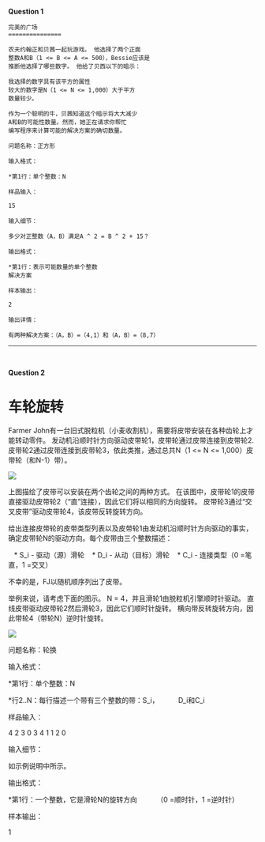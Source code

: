 **Question 1**

```
完美的广场
===============

农夫约翰正和贝茜一起玩游戏。 他选择了两个正面
整数A和B（1 <= B <= A <= 500），Bessie应该是
推断他选择了哪些数字。 他给了贝西以下的暗示：

我选择的数字具有该平方的属性
较大的数字是N（1 <= N <= 1,000）大于平方
数量较少。

作为一个聪明的牛，贝茜知道这个暗示将大大减少
A和B的可能性数量。然而，她正在请求你帮忙
编写程序来计算可能的解决方案的确切数量。

问题名称：正方形

输入格式：

*第1行：单个整数：N

样品输入：

15

输入细节：

多少对正整数（A，B）满足A ^ 2 = B ^ 2 + 15？

输出格式：

*第1行：表示可能数量的单个整数
解决方案

样本输出：

2

输出详情：

有两种解决方案：（A，B）=（4,1）和（A，B）=（8,7）
```

---
<br>

**Question 2**


车轮旋转
==============

Farmer John有一台旧式脱粒机（小麦收割机），需要将皮带安装在各种齿轮上才能转动零件。 发动机沿顺时针方向驱动皮带轮1，皮带轮通过皮带连接到皮带轮2.皮带轮2通过皮带连接到皮带轮3，依此类推，通过总共N（1 <= N <= 1,000）皮带轮（和N-1）带）。

![](http://legendary.cdn.play8.io/learnpython/en/img/day8/d8-usaco-1.png)


上图描绘了皮带可以安装在两个齿轮之间的两种方式。 在该图中，皮带轮1的皮带直接驱动皮带轮2（“直”连接），因此它们将以相同的方向旋转。 皮带轮3通过“交叉皮带”驱动皮带轮4，该皮带反转旋转方向。

给出连接皮带轮的皮带类型列表以及皮带轮1由发动机沿顺时针方向驱动的事实，确定皮带轮N的驱动方向。每个皮带由三个整数描述：

   * S_i  - 驱动（源）滑轮
   * D_i  - 从动（目标）滑轮
   * C_i  - 连接类型（0 =笔直，1 =交叉）

不幸的是，FJ以随机顺序列出了皮带。

举例来说，请考虑下面的图示。 N = 4，并且滑轮1由脱粒机引擎顺时针驱动。 直线皮带驱动皮带轮2然后滑轮3，因此它们顺时针旋转。 横向带反转旋转方向，因此带轮4（带轮N）逆时针旋转。

![](http://legendary.cdn.play8.io/learnpython/en/img/day8/d8-usaco-2.png)

问题名称：轮换

输入格式：

 *第1行：单个整数：N

 *行2..N：每行描述一个带有三个整数的带：S_i，
         D_i和C_i

样品输入：

4
2 3 0
3 4 1
1 2 0

输入细节：

如示例说明中所示。

输出格式：

 *第1行：一个整数，它是滑轮N的旋转方向
         （0 =顺时针，1 =逆时针）

样本输出：

1
